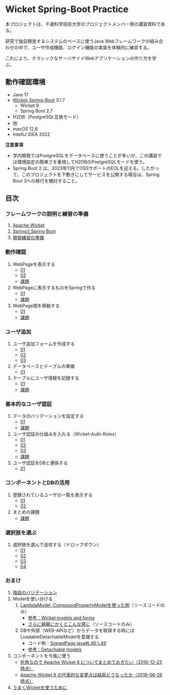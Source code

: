 # Wicket Spring-Boot Practice

本プロジェクトは、千歳科学技術大学のプロジェクトメンバー用の講習資料である。

研究で独自開発するシステムのベースに使うJava Webフレームワークの組み合わせの中で、ユーザ作成機能、ログイン機能の実装を体験的に練習する。

これにより、クラシックなサーバサイドWebアプリケーションの作り方を学ぶ。

## 動作確認環境

- Java 17
- [Wicket-Spring-Boot](https://github.com/MarcGiffing/wicket-spring-boot) 3.1.7
  - Wicket 9
  - Spring Boot 2.7
- H2DB（PostgreSQL互換モード）
- 他
- macOS 12.6
- IntelliJ IDEA 2022

**注意事項**

- 学内開発ではPostgreSQLをデータベースに使うことが多いが、この講習では環境設定の簡単さを重視してH2DBのPostgreSQLモードを使う。
- Spring Boot 2 は、2023年11月でOSSサポートのEOLを迎える。したがって、このプロジェクトを下敷きにしてサービスを公開する場合は、Spring Boot 3への移行を検討すること。

## 目次

### フレームワークの説明と練習の準備

1. [Apache Wicket](doc/A01/01.md)
2. [SpringとSpring Boot](doc/A02/01.md)
3. [開発練習の準備](doc/A03/01.md)

### 動作確認

1. WebPageを表示する
   - [01](doc/B01/01.md)
   - [02](doc/B01/02.md)
   - [課題](doc/B01/03.md)
2. WebPageに表示するものをSpringで作る
   - [01](doc/B02/01.md)
   - [課題](doc/B02/02.md)
3. WebPage間を移動する
   - [01](doc/B03/01.md)
   - [課題](doc/B03/02.md)

### ユーザ追加

1. ユーザ追加フォームを作成する
   - [01](doc/C01/01.md)
   - [02](doc/C01/02.md)
   - [03](doc/C01/03.md)
2. データベースとテーブルの準備
   - [01](doc/C02/01.md)
3. テーブルにユーザ情報を記録する
   - [01](doc/C03/01.md)
   - [課題](doc/C03/02.md)

### 基本的なユーザ認証

1. データのバリデーションを設定する
   - [01](doc/D01/01.md)
   - [課題](doc/D01/02.md)
2. ユーザ認証の仕組みを入れる（Wicket-Auth-Roles）
   - [01](doc/D02/01.md)
   - [02](doc/D02/02.md)
   - [03](doc/D02/03.md)
   - [課題](doc/D02/04.md)
3. ユーザ認証をDBと連係する
   - [01](doc/D03/01.md)

### コンポーネントとDBの活用

1. 登録されているユーザの一覧を表示する
   - [01](doc/E01/01.md)
   - [02](doc/E01/02.md)
2. まとめの課題
   - [課題](doc/E02/01.md)

### 選択肢を選ぶ

1. 選択肢を選んで送信する（ドロップダウン）
   - [01](doc/F01/01.md)
   - [02](doc/F01/02.md)
   - [03](doc/F01/03.md)
   - [04](doc/F01/04.md)

### おまけ

1. [独自のバリデーション](doc/Ex01/01.md)
2. Modelを使い分ける
   1. [LambdaModel, CompoundPropertyModelを使った例](wsbp/src/main/java/com/example/wsbp/page/ex/CPMSPage.java)（ソースコードのみ）
      - [参考：Wicket models and forms](https://ci.apache.org/projects/wicket/guide/9.x/single.html#_wicket_models_and_forms)
      - [さらに綺麗にかくとこんな感じ](wsbp/src/main/java/com/example/wsbp/page/ex/HonkiPage.java)（ソースコードのみ）
   2. DBや外部（WEB-APIなど）からデータを取得する時にはLoadableDetachableModelを意識する
      - コード例：[SignedPage.java#L46-L49](wsbp/src/main/java/com/example/wsbp/page/signed/SignedPage.java#L46-L49)
      - [参考：Detachable models](https://ci.apache.org/projects/wicket/guide/9.x/single.html#_detachable_models)
3. コンポーネントを今風に使う
   - [折角なので Apache Wicket 8 についてまとめておきたい（2016-12-23時点）](https://qiita.com/gishi_yama/items/59fae7f2a56df31c5749)
   - [Apache Wicket 8 の代表的な変更点は結局どうなったか（2018-06-26時点）](https://qiita.com/gishi_yama/items/d392088b4c57950fcbb4)
4. [うまくWicketを使うために](doc/Ex04/01.md)
